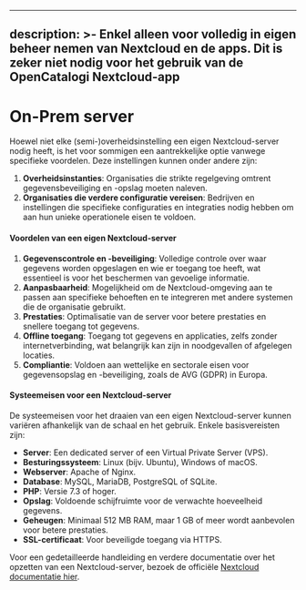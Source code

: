 ***

description: >-
Enkel alleen voor volledig in eigen beheer nemen van Nextcloud en de apps. Dit
is zeker niet nodig voor het gebruik van de OpenCatalogi Nextcloud-app
----------------------------------------------------------------------

# On-Prem server

Hoewel niet elke (semi-)overheidsinstelling een eigen Nextcloud-server nodig heeft, is het voor sommigen een aantrekkelijke optie vanwege specifieke voordelen. Deze instellingen kunnen onder andere zijn:

1. **Overheidsinstanties**: Organisaties die strikte regelgeving omtrent gegevensbeveiliging en -opslag moeten naleven.
2. **Organisaties die verdere configuratie vereisen**: Bedrijven en instellingen die specifieke configuraties en integraties nodig hebben om aan hun unieke operationele eisen te voldoen.

#### Voordelen van een eigen Nextcloud-server

1. **Gegevenscontrole en -beveiliging**: Volledige controle over waar gegevens worden opgeslagen en wie er toegang toe heeft, wat essentieel is voor het beschermen van gevoelige informatie.
2. **Aanpasbaarheid**: Mogelijkheid om de Nextcloud-omgeving aan te passen aan specifieke behoeften en te integreren met andere systemen die de organisatie gebruikt.
3. **Prestaties**: Optimalisatie van de server voor betere prestaties en snellere toegang tot gegevens.
4. **Offline toegang**: Toegang tot gegevens en applicaties, zelfs zonder internetverbinding, wat belangrijk kan zijn in noodgevallen of afgelegen locaties.
5. **Compliantie**: Voldoen aan wettelijke en sectorale eisen voor gegevensopslag en -beveiliging, zoals de AVG (GDPR) in Europa.

#### Systeemeisen voor een Nextcloud-server

De systeemeisen voor het draaien van een eigen Nextcloud-server kunnen variëren afhankelijk van de schaal en het gebruik. Enkele basisvereisten zijn:

* **Server**: Een dedicated server of een Virtual Private Server (VPS).
* **Besturingssysteem**: Linux (bijv. Ubuntu), Windows of macOS.
* **Webserver**: Apache of Nginx.
* **Database**: MySQL, MariaDB, PostgreSQL of SQLite.
* **PHP**: Versie 7.3 of hoger.
* **Opslag**: Voldoende schijfruimte voor de verwachte hoeveelheid gegevens.
* **Geheugen**: Minimaal 512 MB RAM, maar 1 GB of meer wordt aanbevolen voor betere prestaties.
* **SSL-certificaat**: Voor beveiligde toegang via HTTPS.

Voor een gedetailleerde handleiding en verdere documentatie over het opzetten van een Nextcloud-server, bezoek de officiële [Nextcloud documentatie hier](https://docs.nextcloud.com/server/latest/admin_manual/index.html).
